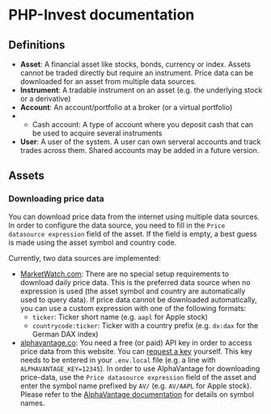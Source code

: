 # PHP-Invest documentation

## Definitions
* **Asset**:
A financial asset like stocks, bonds, currency or index.
Assets cannot be traded directly but require an instrument.
Price data can be downloaded for an asset from multiple data sources.
* **Instrument**:
A tradable instrument on an asset (e.g. the underlying stock or a derivative)
* **Account**:
An account/portfolio at a broker (or a virtual portfolio)
* * Cash account: A type of account where you deposit cash that can be used to acquire several instruments
* **User**: A user of the system.
A user can own serveral accounts and track trades across them.
Shared accounts may be added in a future version.

## Assets
### Downloading price data
You can download price data from the internet using multiple data sources.
In order to configure the data source, you need to fill in the `Price datasource expression` field of the asset. If the field is empty, a best guess is made using the asset symbol and country code.

Currently, two data sources are implemented:
* [MarketWatch.com](https://www.marketwatch.com/):
There are no special setup requirements to download daily price data.
This is the preferred data source when no expression is used (the asset symbol and country are automatically used to query data).
If price data cannot be downloaded automatically, you can use a custom expression with one of the following formats:
  * `ticker`: Ticker short name (e.g. `aapl` for Apple stock)
  * `countrycode:ticker`: Ticker with a country prefix (e.g. `dx:dax` for the German DAX index)
* [alphavantage.co](https://www.alphavantage.co/):
You need a free (or paid) API key in order to access price data from this website. You can [request a key](https://www.alphavantage.co/support/#api-key) yourself. This key needs to be entered in your `.env.local` file (e.g. a line with `ALPHAVANTAGE_KEY=12345`).
In order to use AlphaVantage for downloading price-data, use the `Price datasource expression` field of the asset and enter the symbol name prefixed by `AV/` (e.g. `AV/AAPL` for Apple stock). Please refer to the [AlphaVantage documentation](https://www.alphavantage.co/documentation/#daily) for details on symbol names.
